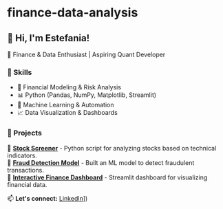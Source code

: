 # finance-data-analysis
## 👋 Hi, I'm Estefania!
🚀 Finance & Data Enthusiast | Aspiring Quant Developer

### 🔹 Skills
- 🏦 Financial Modeling & Risk Analysis
- 📊 Python (Pandas, NumPy, Matplotlib, Streamlit)
- 🤖 Machine Learning & Automation
- 📈 Data Visualization & Dashboards

### 🔹 Projects
🌟 **[Stock Screener](https://github.com/essblue/stock-screener)** - Python script for analyzing stocks based on technical indicators.  
🌟 **[Fraud Detection Model](https://github.com/essblue/fraud-detection)** - Built an ML model to detect fraudulent transactions.  
🌟 **[Interactive Finance Dashboard](https://github.com/essblue/finance-dashboard)** - Streamlit dashboard for visualizing financial data.  

📫 **Let's connect:** [LinkedIn]([https://www.linkedin.com/in/estefania-sarmiento-739929117/)])
